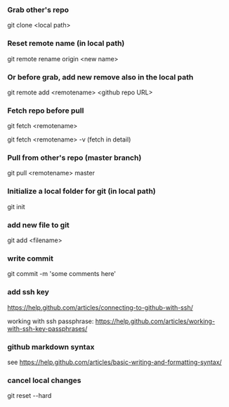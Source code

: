 ### Grab other's repo
git clone \<local path>

### Reset remote name (in local path)
git remote rename origin \<new name>

### Or before grab, add new remove also in the local path
git remote add \<remotename> \<github repo URL>

### Fetch repo before pull
git fetch \<remotename>

git fetch \<remotename> -v (fetch in detail)

### Pull from other's repo (master branch)
git pull \<remotename> master

### Initialize a local folder for git (in local path)
git init

### add new file to git
git add \<filename>

### write commit
git commit -m 'some comments here'

### add ssh key
<https://help.github.com/articles/connecting-to-github-with-ssh/>

working with ssh passphrase: <https://help.github.com/articles/working-with-ssh-key-passphrases/>

### github markdown syntax
see <https://help.github.com/articles/basic-writing-and-formatting-syntax/>

### cancel local changes
git reset --hard
